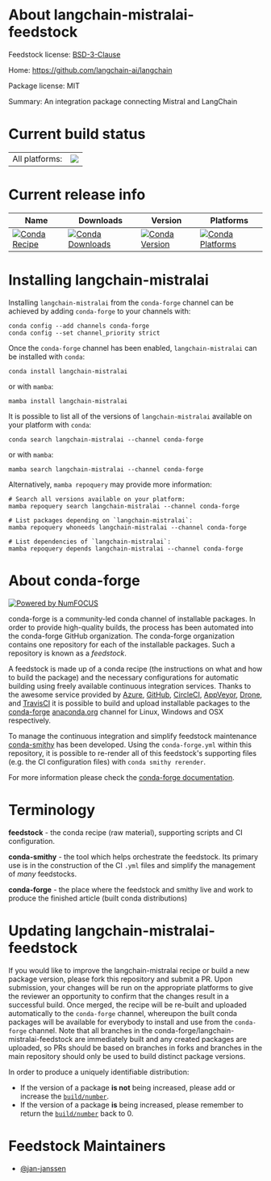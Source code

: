About langchain-mistralai-feedstock
===================================

Feedstock license: [BSD-3-Clause](https://github.com/conda-forge/langchain-mistralai-feedstock/blob/main/LICENSE.txt)

Home: https://github.com/langchain-ai/langchain

Package license: MIT

Summary: An integration package connecting Mistral and LangChain

Current build status
====================


<table><tr><td>All platforms:</td>
    <td>
      <a href="https://dev.azure.com/conda-forge/feedstock-builds/_build/latest?definitionId=22657&branchName=main">
        <img src="https://dev.azure.com/conda-forge/feedstock-builds/_apis/build/status/langchain-mistralai-feedstock?branchName=main">
      </a>
    </td>
  </tr>
</table>

Current release info
====================

| Name | Downloads | Version | Platforms |
| --- | --- | --- | --- |
| [![Conda Recipe](https://img.shields.io/badge/recipe-langchain--mistralai-green.svg)](https://anaconda.org/conda-forge/langchain-mistralai) | [![Conda Downloads](https://img.shields.io/conda/dn/conda-forge/langchain-mistralai.svg)](https://anaconda.org/conda-forge/langchain-mistralai) | [![Conda Version](https://img.shields.io/conda/vn/conda-forge/langchain-mistralai.svg)](https://anaconda.org/conda-forge/langchain-mistralai) | [![Conda Platforms](https://img.shields.io/conda/pn/conda-forge/langchain-mistralai.svg)](https://anaconda.org/conda-forge/langchain-mistralai) |

Installing langchain-mistralai
==============================

Installing `langchain-mistralai` from the `conda-forge` channel can be achieved by adding `conda-forge` to your channels with:

```
conda config --add channels conda-forge
conda config --set channel_priority strict
```

Once the `conda-forge` channel has been enabled, `langchain-mistralai` can be installed with `conda`:

```
conda install langchain-mistralai
```

or with `mamba`:

```
mamba install langchain-mistralai
```

It is possible to list all of the versions of `langchain-mistralai` available on your platform with `conda`:

```
conda search langchain-mistralai --channel conda-forge
```

or with `mamba`:

```
mamba search langchain-mistralai --channel conda-forge
```

Alternatively, `mamba repoquery` may provide more information:

```
# Search all versions available on your platform:
mamba repoquery search langchain-mistralai --channel conda-forge

# List packages depending on `langchain-mistralai`:
mamba repoquery whoneeds langchain-mistralai --channel conda-forge

# List dependencies of `langchain-mistralai`:
mamba repoquery depends langchain-mistralai --channel conda-forge
```


About conda-forge
=================

[![Powered by
NumFOCUS](https://img.shields.io/badge/powered%20by-NumFOCUS-orange.svg?style=flat&colorA=E1523D&colorB=007D8A)](https://numfocus.org)

conda-forge is a community-led conda channel of installable packages.
In order to provide high-quality builds, the process has been automated into the
conda-forge GitHub organization. The conda-forge organization contains one repository
for each of the installable packages. Such a repository is known as a *feedstock*.

A feedstock is made up of a conda recipe (the instructions on what and how to build
the package) and the necessary configurations for automatic building using freely
available continuous integration services. Thanks to the awesome service provided by
[Azure](https://azure.microsoft.com/en-us/services/devops/), [GitHub](https://github.com/),
[CircleCI](https://circleci.com/), [AppVeyor](https://www.appveyor.com/),
[Drone](https://cloud.drone.io/welcome), and [TravisCI](https://travis-ci.com/)
it is possible to build and upload installable packages to the
[conda-forge](https://anaconda.org/conda-forge) [anaconda.org](https://anaconda.org/)
channel for Linux, Windows and OSX respectively.

To manage the continuous integration and simplify feedstock maintenance
[conda-smithy](https://github.com/conda-forge/conda-smithy) has been developed.
Using the ``conda-forge.yml`` within this repository, it is possible to re-render all of
this feedstock's supporting files (e.g. the CI configuration files) with ``conda smithy rerender``.

For more information please check the [conda-forge documentation](https://conda-forge.org/docs/).

Terminology
===========

**feedstock** - the conda recipe (raw material), supporting scripts and CI configuration.

**conda-smithy** - the tool which helps orchestrate the feedstock.
                   Its primary use is in the construction of the CI ``.yml`` files
                   and simplify the management of *many* feedstocks.

**conda-forge** - the place where the feedstock and smithy live and work to
                  produce the finished article (built conda distributions)


Updating langchain-mistralai-feedstock
======================================

If you would like to improve the langchain-mistralai recipe or build a new
package version, please fork this repository and submit a PR. Upon submission,
your changes will be run on the appropriate platforms to give the reviewer an
opportunity to confirm that the changes result in a successful build. Once
merged, the recipe will be re-built and uploaded automatically to the
`conda-forge` channel, whereupon the built conda packages will be available for
everybody to install and use from the `conda-forge` channel.
Note that all branches in the conda-forge/langchain-mistralai-feedstock are
immediately built and any created packages are uploaded, so PRs should be based
on branches in forks and branches in the main repository should only be used to
build distinct package versions.

In order to produce a uniquely identifiable distribution:
 * If the version of a package **is not** being increased, please add or increase
   the [``build/number``](https://docs.conda.io/projects/conda-build/en/latest/resources/define-metadata.html#build-number-and-string).
 * If the version of a package **is** being increased, please remember to return
   the [``build/number``](https://docs.conda.io/projects/conda-build/en/latest/resources/define-metadata.html#build-number-and-string)
   back to 0.

Feedstock Maintainers
=====================

* [@jan-janssen](https://github.com/jan-janssen/)

